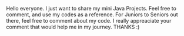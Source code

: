 Hello everyone. I just want to share my mini Java Projects. Feel free to comment, and use my codes as a reference. For Juniors to Seniors out there, feel free to comment about my code. I really appreaciate your comment that would help me in my journey. THANKS :)
